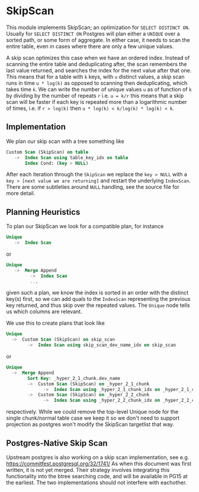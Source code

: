 # SkipScan #

This module implements SkipScan; an optimization for `SELECT DISTINCT ON`.
Usually for `SELECT DISTINCT ON` Postgres will plan either a `UNIQUE` over a
sorted path, or some form of aggregate. In either case, it needs to scan the
entire table, even in cases where there are only a few unique values.

A skip scan optimizes this case when we have an ordered index. Instead of
scanning the entire table and deduplicating after, the scan remembers the last
value returned, and searches the index for the next value after that one. This
means that for a table with `k` keys, with `u` distinct values, a skip scan runs
in time `u * log(k)` as opposed to scanning then deduplicating, which takes time
`k`. We can write the number of unique values `u` as of function of `k` by
dividing by the number of repeats `r` i.e. `u = k/r` this means that a skip scan
will be faster if each key is repeated more than a logarithmic number of times,
i.e. if `r > log(k)` then `u * log(k) < k/log(k) * log(k) < k`.


## Implementation ##

We plan our skip scan with a tree something like

```SQL
Custom Scan (SkipScan) on table
   ->  Index Scan using table_key_idx on table
       Index Cond: (key > NULL)
```

After each iteration through the `SkipScan` we replace the `key > NULL` with
a `key > [next value we are returning]` and restart the underlying `IndexScan`.
There are some subtleties around `NULL` handling, see the source file for more
detail.


## Planning Heuristics ##

To plan our SkipScan we look for a compatible plan, for instance

```SQL
Unique
   ->  Index Scan
```

or

```SQL
Unique
   ->  Merge Append
         ->  Index Scan
         ...
```

given such a plan, we know the index is sorted in an order with the distinct
key(s) first, so we can add quals to the `IndexScan` representing the previous
key returned, and thus skip over the repeated values. The `Unique` node tells us
which columns are relevant.

We use this to create plans that look like

```SQL
Unique
  ->  Custom Scan (SkipScan) on skip_scan
        ->  Index Scan using skip_scan_dev_name_idx on skip_scan
```

or

```SQL
Unique
  ->  Merge Append
        Sort Key: _hyper_2_1_chunk.dev_name
        ->  Custom Scan (SkipScan) on _hyper_2_1_chunk
              ->  Index Scan using _hyper_2_1_chunk_idx on _hyper_2_1_chunk
        ->  Custom Scan (SkipScan) on _hyper_2_2_chunk
              ->  Index Scan using _hyper_2_2_chunk_idx on _hyper_2_2_chunk
```

respectively. While we could remove the top-level Unique node for the single
chunk/normal table case we keep it so we don't need to support projection
as postgres won't modify the SkipScan targetlist that way.

## Postgres-Native Skip Scan ##

Upstream postgres is also working on a skip scan implementation, see e.g.
https://commitfest.postgresql.org/32/1741/
As when this document was first written, it is not yet merged. Their strategy
involves integrating this functionality into the btree searching code,
and will be available in PG15 at the earliest. The two
implementations should not interfere with eachother.

